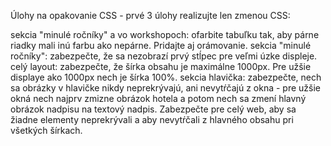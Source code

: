 Úlohy na opakovanie CSS - prvé 3 úlohy realizujte len zmenou CSS:

sekcia "minulé ročníky" a vo workshopoch: ofarbite tabuľku tak, aby párne riadky mali inú farbu ako nepárne. Pridajte aj orámovanie.
sekcia "minulé ročníky": zabezpečte, že sa nezobrazí prvý stĺpec pre veľmi úzke displeje.
celý layout: zabezpečte, že šírka obsahu je maximálne 1000px. Pre užšie displaye ako 1000px nech je šírka 100%.
sekcia hlavička: zabezpečte, nech sa obrázky v hlavičke nikdy neprekrývajú, ani nevytŕčajú z okna - pre užšie okná nech najprv zmizne obrázok hotela a potom nech sa zmení hlavný obrázok nadpisu na textový nadpis.
Zabezpečte pre celý web, aby sa žiadne elementy neprekrývali a aby nevytŕčali z hlavného obsahu pri všetkých šírkach.